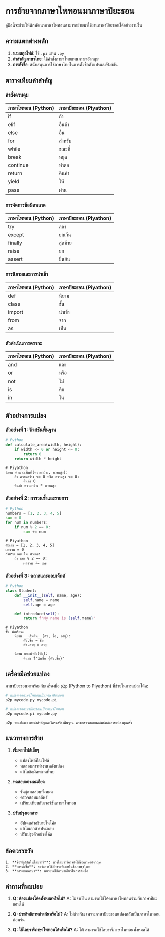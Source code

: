 # การย้ายจากภาษาไพทอนมาภาษาปิยะธอน

คู่มือนี้จะช่วยให้นักพัฒนาภาษาไพทอนสามารถย้ายมาใช้งานภาษาปิยะธอนได้อย่างราบรื่น

## ความแตกต่างหลัก

1. **นามสกุลไฟล์**: ใช้ `.pi` แทน `.py`
2. **คำสำคัญภาษาไทย**: ใช้คำสั่งภาษาไทยแทนภาษาอังกฤษ
3. **การตั้งชื่อ**: สนับสนุนการใช้ภาษาไทยในการตั้งชื่อตัวแปรและฟังก์ชัน

## ตารางเทียบคำสำคัญ

### คำสั่งควบคุม

| ภาษาไพทอน (Python) | ภาษาปิยะธอน (Piyathon) |
|----------------|-------------------|
| if             | ถ้า               |
| elif           | อื่นถ้า            |
| else           | อื่น              |
| for            | สำหรับ            |
| while          | ขณะที่            |
| break          | หยุด              |
| continue       | ทำต่อ             |
| return         | คืนค่า            |
| yield          | ให้               |
| pass           | ผ่าน              |

### การจัดการข้อผิดพลาด

| ภาษาไพทอน (Python) | ภาษาปิยะธอน (Piyathon) |
|----------------|-------------------|
| try            | ลอง               |
| except         | ยกเว้น            |
| finally        | สุดท้าย           |
| raise          | ยก                |
| assert         | ยืนยัน            |

### การนิยามและการนำเข้า

| ภาษาไพทอน (Python) | ภาษาปิยะธอน (Piyathon) |
|----------------|-------------------|
| def            | นิยาม             |
| class          | ชั้น              |
| import         | นำเข้า            |
| from           | จาก               |
| as             | เป็น              |

### ตัวดำเนินการตรรกะ

| ภาษาไพทอน (Python) | ภาษาปิยะธอน (Piyathon) |
|----------------|-------------------|
| and            | และ               |
| or             | หรือ              |
| not            | ไม่               |
| is             | คือ               |
| in             | ใน               |

## ตัวอย่างการแปลง

### ตัวอย่างที่ 1: ฟังก์ชันพื้นฐาน

```python
# Python
def calculate_area(width, height):
    if width <= 0 or height <= 0:
        return 0
    return width * height
```

```piyathon
# Piyathon
นิยาม คำนวณพื้นที่(ความกว้าง, ความสูง):
    ถ้า ความกว้าง <= 0 หรือ ความสูง <= 0:
        คืนค่า 0
    คืนค่า ความกว้าง * ความสูง
```

### ตัวอย่างที่ 2: การวนซ้ำและรายการ

```python
# Python
numbers = [1, 2, 3, 4, 5]
sum = 0
for num in numbers:
    if num % 2 == 0:
        sum += num
```

```piyathon
# Piyathon
ตัวเลข = [1, 2, 3, 4, 5]
ผลรวม = 0
สำหรับ เลข ใน ตัวเลข:
    ถ้า เลข % 2 == 0:
        ผลรวม += เลข
```

### ตัวอย่างที่ 3: คลาสและออบเจ็กต์

```python
# Python
class Student:
    def __init__(self, name, age):
        self.name = name
        self.age = age

    def introduce(self):
        return f"My name is {self.name}"
```

```piyathon
# Piyathon
ชั้น นักเรียน:
    นิยาม __เริ่มต้น__(ตัว, ชื่อ, อายุ):
        ตัว.ชื่อ = ชื่อ
        ตัว.อายุ = อายุ

    นิยาม แนะนำตัว(ตัว):
        คืนค่า f"ฉันชื่อ {ตัว.ชื่อ}"
```

## เครื่องมือช่วยแปลง

ภาษาปิยะธอนมาพร้อมกับเครื่องมือ `p2p` (Python to Piyathon) ที่ช่วยในการแปลงโค้ด:

```bash
# แปลงจากภาษาไพทอนเป็นภาษาปิยะธอน
p2p mycode.py mycode.pi

# แปลงจากภาษาปิยะธอนเป็นภาษาไพทอน
p2p mycode.pi mycode.py
```

```{note}
p2p จะแปลงเฉพาะคำสำคัญและโครงสร้างพื้นฐาน ควรตรวจสอบผลลัพธ์หลังการแปลงทุกครั้ง
```

## แนวทางการย้าย

1. **เริ่มจากไฟล์เล็กๆ**
   - แปลงไฟล์ทีละไฟล์
   - ทดสอบการทำงานหลังแปลง
   - แก้ไขข้อผิดพลาดที่พบ

2. **ทดสอบอย่างละเอียด**
   - รันชุดทดสอบทั้งหมด
   - ตรวจสอบผลลัพธ์
   - เปรียบเทียบกับเวอร์ชันภาษาไพทอน

3. **ปรับปรุงเอกสาร**
   - อัปเดตคำอธิบายในโค้ด
   - แก้ไขเอกสารประกอบ
   - ปรับปรุงตัวอย่างโค้ด

## ข้อควรระวัง

```{warning}
1. **ชื่อฟังก์ชันในไลบรารี**: บางไลบรารีอาจยังใช้ชื่อภาษาอังกฤษ
2. **การตั้งชื่อ**: ระวังการใช้อักขระพิเศษในชื่อภาษาไทย
3. **การผสมภาษา**: พยายามใช้ภาษาเดียวในการตั้งชื่อ
```

## คำถามที่พบบ่อย

1. **Q: ต้องแปลงโค้ดทั้งหมดหรือไม่?**
   A: ไม่จำเป็น สามารถใช้โค้ดภาษาไพทอนร่วมกับภาษาปิยะธอนได้

2. **Q: ประสิทธิภาพต่างกันหรือไม่?**
   A: ไม่ต่างกัน เพราะภาษาปิยะธอนแปลงกลับเป็นภาษาไพทอนก่อนรัน

3. **Q: ใช้ไลบรารีภาษาไพทอนได้หรือไม่?**
   A: ได้ สามารถใช้ไลบรารีภาษาไพทอนทั้งหมดได้
